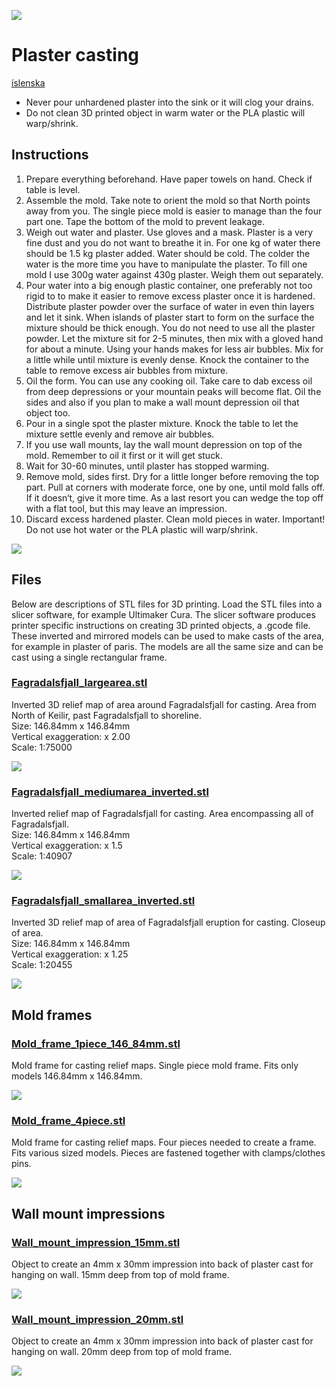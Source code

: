 ![](../images/plaster_of_paris_small_medium_b.jpg)

# Plaster casting
[íslenska](README_IS.md)

- Never pour unhardened plaster into the sink or it will clog your drains.
- Do not clean 3D printed object in warm water or the PLA plastic will warp/shrink.


## Instructions
1. Prepare everything beforehand. Have paper towels on hand. Check if table is level.
2. Assemble the mold. Take note to orient the mold so that North
   points away from you. The single piece mold is easier to manage
   than the four part one. Tape the bottom of the mold to prevent leakage.
3. Weigh out water and plaster. Use gloves and a mask. Plaster is a very fine dust and you do not want to breathe it in. For one kg of water there should be 1.5 kg plaster added. Water should be cold. The colder the water is the more time you have to manipulate the plaster. To fill one mold I use 300g water against 430g plaster. Weigh them out separately.
4. Pour water into a big enough plastic container, one preferably not too rigid to to make it easier to remove excess plaster once it is hardened. Distribute plaster powder over the surface of water in even thin layers and let it sink. When islands of plaster start to form on the surface the mixture should be thick enough. You do not need to use all the plaster powder. Let the mixture sit for 2-5 minutes, then mix with a gloved hand for about a minute. Using your hands makes for less air bubbles. Mix for a little while until mixture is evenly dense. Knock the container to the table to remove excess air bubbles from mixture.
5. Oil the form. You can use any cooking oil. Take care to dab excess
   oil from deep depressions or your mountain peaks will become
   flat. Oil the sides and also if you plan to make a wall mount
   depression oil that object too. 
6. Pour in a single spot the plaster mixture. Knock the table to let the mixture settle evenly and remove air bubbles.
7. If you use wall mounts, lay the wall mount depression on top of the mold. Remember to oil it first or it will get stuck.
8. Wait for 30-60 minutes, until plaster has stopped warming.
9. Remove mold, sides first. Dry for a little longer before removing the top part. Pull at corners with moderate force, one by one, until mold falls off.  If it doesn‘t, give it more time. As a last resort you can wedge the top off with a flat tool, but this may leave an impression.
10. Discard excess hardened plaster. Clean mold pieces in water. Important! Do not use hot water or the PLA plastic will warp/shrink.

[![](../images/youtube01.jpg)](http://www.youtube.com/watch?v=xSu4fhIfEEE "Timelapse of plaster casting Fagradalsfjall")


## Files
Below are descriptions of STL files for 3D printing. Load the STL files into a slicer software, for example Ultimaker Cura. The slicer software produces printer specific instructions on creating 3D printed objects, a .gcode file.
These inverted and mirrored models can be used to make casts of the area, for example in plaster of paris. The models are all the same size and can be cast using a single rectangular frame.  

### [Fagradalsfjall_largearea.stl](Fagradalsfjall_largearea_inverted.stl)
Inverted 3D relief map of area around Fagradalsfjall for casting. Area from North of Keilir, past Fagradalsfjall to shoreline.  
Size: 146.84mm x 146.84mm    
Vertical exaggeration: x 2.00    
Scale: 1:75000

[![](../images/Fagradalsfjall_largearea_inverted_stl.png)](Fagradalsfjall_largearea_inverted.stl)

### [Fagradalsfjall_mediumarea_inverted.stl](Fagradalsfjall_mediumarea_inverted.stl)
Inverted relief map of Fagradalsfjall for casting. Area encompassing all of Fagradalsfjall.  
Size: 146.84mm x 146.84mm   
Vertical exaggeration: x 1.5  
Scale: 1:40907  

[![](../images/Fagradalsfjall_mediumarea_inverted_stl.png)](Fagradalsfjall_mediumarea_inverted.stl)

### [Fagradalsfjall_smallarea_inverted.stl](Fagradalsfjall_smallarea_inverted.stl)
Inverted 3D relief map of area of Fagradalsfjall eruption for casting. Closeup of area.   
Size: 146.84mm x 146.84mm   
Vertical exaggeration: x 1.25   
Scale: 1:20455

[![](../images/Fagradalsfjall_smallarea_inverted_stl.png)](Fagradalsfjall_smallarea_inverted.stl)

## Mold frames

### [Mold_frame_1piece_146_84mm.stl](Mold_frame_1piece_146_84mm.stl)
Mold frame for casting relief maps. Single piece mold frame. Fits only models 146.84mm x 146.84mm.

[![](../images/Mold_frame_1piece_146_84mm_stl.png)](Mold_frame_1piece_146_84mm.stl)


### [Mold_frame_4piece.stl](Mold_frame_4piece.stl)
Mold frame for casting relief maps. Four pieces needed to create a frame.  Fits various sized models. Pieces are fastened together with clamps/clothes pins.

[![](../images/Mold_frame_4piece_stl.png)](Mold_frame_4piece.stl)


## Wall mount impressions

### [Wall_mount_impression_15mm.stl](Wall_mount_impression_15mm.stl)
Object to create an 4mm x 30mm impression into back of plaster cast for hanging on wall. 15mm deep from top of mold frame. 

[![](../images/Wall_mount_impression_15mm_stl.png)](Wall_mount_impression_15mm.stl)


### [Wall_mount_impression_20mm.stl](Wall_mount_impression_20mm.stl)
Object to create an 4mm x 30mm impression into back of plaster cast for hanging on wall. 20mm deep from top of mold frame. 

[![](../images/Wall_mount_impression_20mm_stl.png)](Wall_mount_impression_20mm.stl)
